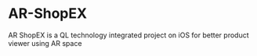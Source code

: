 # AR-ShopEX
AR ShopEX is a QL technology integrated project on iOS for better product viewer using AR space
